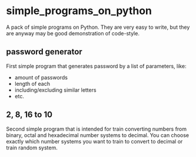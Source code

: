 # simple_programs_on_python
A pack of simple programs on Python. They are very easy to write, but they are anyway may be good demonstration of code-style.
## password generator
First simple program that generates password by a list of parameters, like:
- amount of passwords
- length of each
- including/excluding similar letters
- etc.
## 2, 8, 16 to 10
Second simple program that is intended for train converting numbers from binary, octal and hexadecimal number systems to decimal.
You can choose exactly which number systems you want to train to convert to decimal or train random system.
